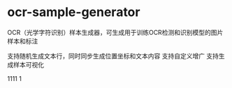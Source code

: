 # ocr-sample-generator
OCR（光学字符识别）样本生成器，可生成用于训练OCR检测和识别模型的图片样本和标注

支持随机生成文本行，同时同步生成位置坐标和文本内容
支持自定义增广
支持生成样本可视化
 
1111
1
